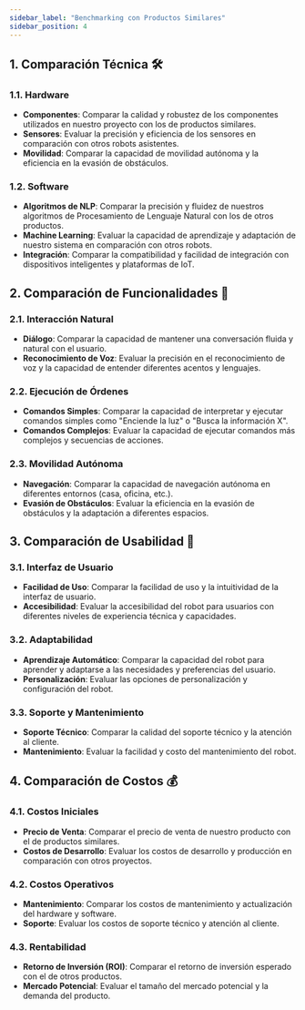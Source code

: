 ```yaml
---
sidebar_label: "Benchmarking con Productos Similares"
sidebar_position: 4
---
```


## 1. Comparación Técnica 🛠️

### 1.1. Hardware
- **Componentes**: Comparar la calidad y robustez de los componentes utilizados en nuestro proyecto con los de productos similares.
- **Sensores**: Evaluar la precisión y eficiencia de los sensores en comparación con otros robots asistentes.
- **Movilidad**: Comparar la capacidad de movilidad autónoma y la eficiencia en la evasión de obstáculos.

### 1.2. Software
- **Algoritmos de NLP**: Comparar la precisión y fluidez de nuestros algoritmos de Procesamiento de Lenguaje Natural con los de otros productos.
- **Machine Learning**: Evaluar la capacidad de aprendizaje y adaptación de nuestro sistema en comparación con otros robots.
- **Integración**: Comparar la compatibilidad y facilidad de integración con dispositivos inteligentes y plataformas de IoT.

## 2. Comparación de Funcionalidades 🌟

### 2.1. Interacción Natural
- **Diálogo**: Comparar la capacidad de mantener una conversación fluida y natural con el usuario.
- **Reconocimiento de Voz**: Evaluar la precisión en el reconocimiento de voz y la capacidad de entender diferentes acentos y lenguajes.

### 2.2. Ejecución de Órdenes
- **Comandos Simples**: Comparar la capacidad de interpretar y ejecutar comandos simples como "Enciende la luz" o "Busca la información X".
- **Comandos Complejos**: Evaluar la capacidad de ejecutar comandos más complejos y secuencias de acciones.

### 2.3. Movilidad Autónoma
- **Navegación**: Comparar la capacidad de navegación autónoma en diferentes entornos (casa, oficina, etc.).
- **Evasión de Obstáculos**: Evaluar la eficiencia en la evasión de obstáculos y la adaptación a diferentes espacios.

## 3. Comparación de Usabilidad 👥

### 3.1. Interfaz de Usuario
- **Facilidad de Uso**: Comparar la facilidad de uso y la intuitividad de la interfaz de usuario.
- **Accesibilidad**: Evaluar la accesibilidad del robot para usuarios con diferentes niveles de experiencia técnica y capacidades.

### 3.2. Adaptabilidad
- **Aprendizaje Automático**: Comparar la capacidad del robot para aprender y adaptarse a las necesidades y preferencias del usuario.
- **Personalización**: Evaluar las opciones de personalización y configuración del robot.

### 3.3. Soporte y Mantenimiento
- **Soporte Técnico**: Comparar la calidad del soporte técnico y la atención al cliente.
- **Mantenimiento**: Evaluar la facilidad y costo del mantenimiento del robot.

## 4. Comparación de Costos 💰

### 4.1. Costos Iniciales
- **Precio de Venta**: Comparar el precio de venta de nuestro producto con el de productos similares.
- **Costos de Desarrollo**: Evaluar los costos de desarrollo y producción en comparación con otros proyectos.

### 4.2. Costos Operativos
- **Mantenimiento**: Comparar los costos de mantenimiento y actualización del hardware y software.
- **Soporte**: Evaluar los costos de soporte técnico y atención al cliente.

### 4.3. Rentabilidad
- **Retorno de Inversión (ROI)**: Comparar el retorno de inversión esperado con el de otros productos.
- **Mercado Potencial**: Evaluar el tamaño del mercado potencial y la demanda del producto.
